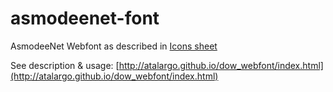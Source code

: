 # asmodeenet-font
AsmodeeNet Webfont as described in [Icons sheet](http://doc.asmodee.net/iconography#icons-sheet)

See description & usage: [http://atalargo.github.io/dow_webfont/index.html](http://atalargo.github.io/dow_webfont/index.html)
